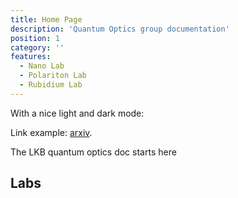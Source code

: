 ```yaml
---
title: Home Page
description: 'Quantum Optics group documentation'
position: 1
category: ''
features:
  - Nano Lab
  - Polariton Lab
  - Rubidium Lab
---
```


<!-- <img src="/preview.png" class="light-img" width="1280" height="640" alt=""/>
<img src="/preview-dark.png" class="dark-img" width="1280" height="640" alt=""/> -->
<p class="flex items-center">With a nice light and dark mode:&nbsp;<app-color-switcher class="inline-flex ml-2"></app-color-switcher></p>



Link example: [arxiv](http://arxiv.org).

<alert type="success">

The LKB quantum optics doc starts here

</alert>

## Labs

<list :items="features"></list>


